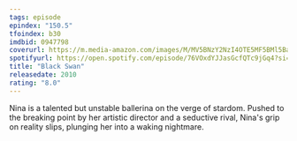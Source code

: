 ```yaml
---
tags: episode
epindex: "150.5"
tfoindex: b30
imdbid: 0947798
coverurl: https://m.media-amazon.com/images/M/MV5BNzY2NzI4OTE5MF5BMl5BanBnXkFtZTcwMjMyNDY4Mw@@._V1_SY300_CR2,0,202,300_.jpg
spotifyurl: https://open.spotify.com/episode/76VOxdYJJasGcfQTc9jGq4?si=fb0b6841bd374fe3
title: "Black Swan"
releasedate: 2010
rating: "8.0"
---
```


Nina is a talented but unstable ballerina on the verge of stardom. Pushed to the breaking point by her artistic director and a seductive rival, Nina's grip on reality slips, plunging her into a waking nightmare.